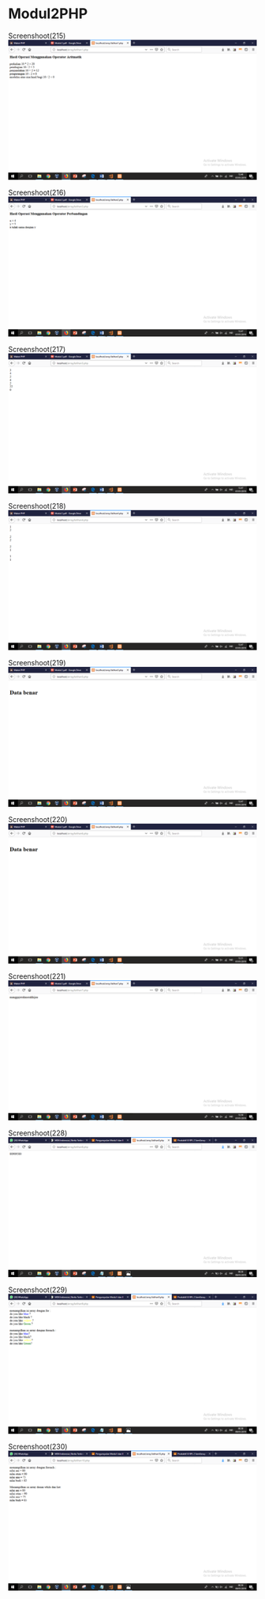 # Modul2PHP

Screenshoot(215)
![alt text](https://github.com/nurfahmisidiq/Modul2PHP/blob/master/Screenshot%20(215).png)

Screenshoot(216)
![alt text](https://github.com/nurfahmisidiq/Modul2PHP/blob/master/Screenshot%20(216).png)

Screenshoot(217)
![alt text](https://github.com/nurfahmisidiq/Modul2PHP/blob/master/Screenshot%20(217).png)

Screenshoot(218)
![alt text](https://github.com/nurfahmisidiq/Modul2PHP/blob/master/Screenshot%20(218).png)

Screenshoot(219)
![alt text](https://github.com/nurfahmisidiq/Modul2PHP/blob/master/Screenshot%20(219).png)

Screenshoot(220)
![alt text](https://github.com/nurfahmisidiq/Modul2PHP/blob/master/Screenshot%20(220).png)

Screenshoot(221)
![alt text](https://github.com/nurfahmisidiq/Modul2PHP/blob/master/Screenshot%20(221).png)

Screenshoot(228)
![alt text](https://github.com/nurfahmisidiq/Modul2PHP/blob/master/Screenshot%20(228).png)

Screenshoot(229)
![alt text](https://github.com/nurfahmisidiq/Modul2PHP/blob/master/Screenshot%20(229).png)

Screenshoot(230)
![alt text](https://github.com/nurfahmisidiq/Modul2PHP/blob/master/Screenshot%20(230).png)



